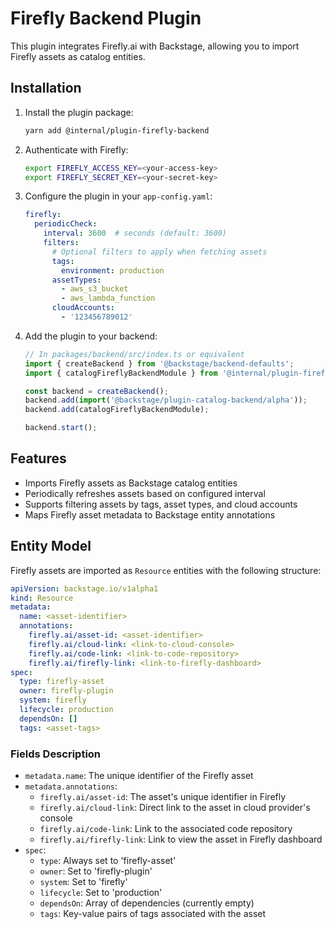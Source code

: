 # Firefly Backend Plugin

This plugin integrates Firefly.ai with Backstage, allowing you to import Firefly assets as catalog entities.

## Installation

1. Install the plugin package:
   ```bash
   yarn add @internal/plugin-firefly-backend
   ```

2. Authenticate with Firefly:
   ```bash
   export FIREFLY_ACCESS_KEY=<your-access-key>
   export FIREFLY_SECRET_KEY=<your-secret-key>
   ```

3. Configure the plugin in your `app-config.yaml`:
   ```yaml
   firefly:
     periodicCheck:
       interval: 3600  # seconds (default: 3600)
       filters:
         # Optional filters to apply when fetching assets
         tags:
           environment: production
         assetTypes:
           - aws_s3_bucket
           - aws_lambda_function
         cloudAccounts:
           - '123456789012'
   ```

4. Add the plugin to your backend:
   ```typescript
   // In packages/backend/src/index.ts or equivalent
   import { createBackend } from '@backstage/backend-defaults';
   import { catalogFireflyBackendModule } from '@internal/plugin-firefly-backend';

   const backend = createBackend();
   backend.add(import('@backstage/plugin-catalog-backend/alpha'));
   backend.add(catalogFireflyBackendModule);
   
   backend.start();
   ```

## Features

- Imports Firefly assets as Backstage catalog entities
- Periodically refreshes assets based on configured interval
- Supports filtering assets by tags, asset types, and cloud accounts
- Maps Firefly asset metadata to Backstage entity annotations

## Entity Model

Firefly assets are imported as `Resource` entities with the following structure:

```yaml
apiVersion: backstage.io/v1alpha1
kind: Resource
metadata:
  name: <asset-identifier>
  annotations:
    firefly.ai/asset-id: <asset-identifier>
    firefly.ai/cloud-link: <link-to-cloud-console>
    firefly.ai/code-link: <link-to-code-repository>
    firefly.ai/firefly-link: <link-to-firefly-dashboard>
spec:
  type: firefly-asset
  owner: firefly-plugin
  system: firefly
  lifecycle: production
  dependsOn: []
  tags: <asset-tags>
```

### Fields Description

- `metadata.name`: The unique identifier of the Firefly asset
- `metadata.annotations`:
  - `firefly.ai/asset-id`: The asset's unique identifier in Firefly
  - `firefly.ai/cloud-link`: Direct link to the asset in cloud provider's console
  - `firefly.ai/code-link`: Link to the associated code repository
  - `firefly.ai/firefly-link`: Link to view the asset in Firefly dashboard
- `spec`:
  - `type`: Always set to 'firefly-asset'
  - `owner`: Set to 'firefly-plugin'
  - `system`: Set to 'firefly'
  - `lifecycle`: Set to 'production'
  - `dependsOn`: Array of dependencies (currently empty)
  - `tags`: Key-value pairs of tags associated with the asset
